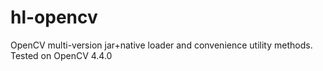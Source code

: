 # hl-opencv
OpenCV multi-version jar+native loader and convenience utility methods.
Tested on OpenCV 4.4.0
